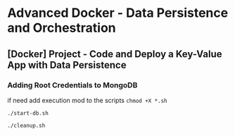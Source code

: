 # Advanced Docker - Data Persistence and Orchestration

## [Docker] Project - Code and Deploy a Key-Value App with Data Persistence

### Adding Root Credentials to MongoDB

if need add execution mod to the scripts `chmod +X *.sh`

`./start-db.sh`

`./cleanup.sh`
